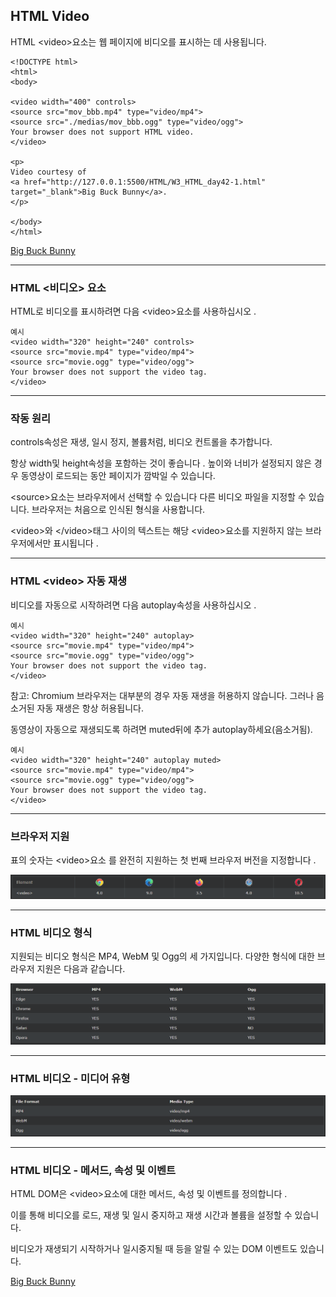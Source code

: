 ## HTML Video

HTML \<video>요소는 웹 페이지에 비디오를 표시하는 데 사용됩니다.

    <!DOCTYPE html> 
    <html> 
    <body> 

    <video width="400" controls>
    <source src="mov_bbb.mp4" type="video/mp4">
    <source src="./medias/mov_bbb.ogg" type="video/ogg">
    Your browser does not support HTML video.
    </video>

    <p>
    Video courtesy of 
    <a href="http://127.0.0.1:5500/HTML/W3_HTML_day42-1.html" target="_blank">Big Buck Bunny</a>.
    </p>

    </body> 
    </html>

[Big Buck Bunny](./W3_HTML_day42-1.html)

***
### HTML <비디오> 요소
HTML로 비디오를 표시하려면 다음 \<video>요소를 사용하십시오 .

    예시
    <video width="320" height="240" controls>
    <source src="movie.mp4" type="video/mp4">
    <source src="movie.ogg" type="video/ogg">
    Your browser does not support the video tag.
    </video>

***
### 작동 원리
controls속성은 재생, 일시 정지, 볼륨처럼, 비디오 컨트롤을 추가합니다.

항상 width및 height속성을 포함하는 것이 좋습니다 . 높이와 너비가 설정되지 않은 경우 동영상이 로드되는 동안 페이지가 깜박일 수 있습니다.

\<source>요소는 브라우저에서 선택할 수 있습니다 다른 비디오 파일을 지정할 수 있습니다. 브라우저는 처음으로 인식된 형식을 사용합니다.

\<video>와 \</video>태그 사이의 텍스트는 해당 \<video>요소를 지원하지 않는 브라우저에서만 표시됩니다 .

***
### HTML \<video> 자동 재생
비디오를 자동으로 시작하려면 다음 autoplay속성을 사용하십시오 .

    예시
    <video width="320" height="240" autoplay>
    <source src="movie.mp4" type="video/mp4">
    <source src="movie.ogg" type="video/ogg">
    Your browser does not support the video tag.
    </video>

참고: Chromium 브라우저는 대부분의 경우 자동 재생을 허용하지 않습니다. 그러나 음소거된 자동 재생은 항상 허용됩니다.

동영상이 자동으로 재생되도록 하려면 muted뒤에 추가 autoplay하세요(음소거됨).

    예시
    <video width="320" height="240" autoplay muted>
    <source src="movie.mp4" type="video/mp4">
    <source src="movie.ogg" type="video/ogg">
    Your browser does not support the video tag.
    </video>

***
### 브라우저 지원
표의 숫자는 \<video>요소 를 완전히 지원하는 첫 번째 브라우저 버전을 지정합니다 .

<img src='./img/html_video.png'>

***
### HTML 비디오 형식
지원되는 비디오 형식은 MP4, WebM 및 Ogg의 세 가지입니다. 다양한 형식에 대한 브라우저 지원은 다음과 같습니다.

<img src='./img/html_video2.png'>

***
### HTML 비디오 - 미디어 유형

<img src='./img/html_video3.png'>

***
### HTML 비디오 - 메서드, 속성 및 이벤트
HTML DOM은 \<video>요소에 대한 메서드, 속성 및 이벤트를 정의합니다 .

이를 통해 비디오를 로드, 재생 및 일시 중지하고 재생 시간과 볼륨을 설정할 수 있습니다.

비디오가 재생되기 시작하거나 일시중지될 때 등을 알릴 수 있는 DOM 이벤트도 있습니다.

[Big Buck Bunny](./W3_HTML_day42-2.html)